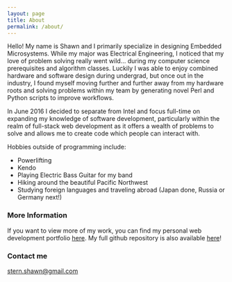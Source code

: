 ```yaml
---
layout: page
title: About
permalink: /about/
---
```


Hello! My name is Shawn and I primarily specialize in designing Embedded Microsystems. While my major was Electrical Engineering, I noticed that my love of problem solving really went wild... during my computer science prerequisites and algorithm classes. Luckily I was able to enjoy combined hardware and software design during undergrad, but once out in the industry, I found myself moving further and further away from my hardware roots and solving problems within my team by generating novel Perl and Python scripts to improve workflows.

In June 2016 I decided to separate from Intel and focus full-time on expanding my knowledge of software development, particularly within the realm of full-stack web development as it offers a wealth of problems to solve and allows me to create code which people can interact with.

Hobbies outside of programming include:
- Powerlifting
- Kendo
- Playing Electric Bass Guitar for my band
- Hiking around the beautiful Pacific Northwest
- Studying foreign languages and traveling abroad (Japan done, Russia or Germany next!)

### More Information

If you want to view more of my work, you can find my personal web development portfolio [here](stern-shawn.github.io/Portfolio). My full github repository is also available [here](https://github.com/stern-shawn)!

### Contact me

[stern.shawn@gmail.com](mailto:stern.shawn@gmail.com)

